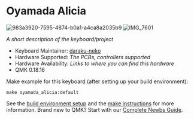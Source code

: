 # Oyamada Alicia

![983a3920-7595-4874-b0a1-a4ca8a2035b9](https://user-images.githubusercontent.com/5214078/203681390-cac326d6-2b0c-44c5-aff9-e122108e6be4.jpeg)
![IMG_7601](https://user-images.githubusercontent.com/5214078/203681314-980abe51-8cf9-4703-9895-4d8083109060.jpeg)

*A short description of the keyboard/project*

* Keyboard Maintainer: [daraku-neko](https://github.com/darakuneko)
* Hardware Supported: *The PCBs, controllers supported*
* Hardware Availability: *Links to where you can find this hardware*
* QMK 0.18.16

Make example for this keyboard (after setting up your build environment):

    make oyamada_alicia:default

See the [build environment setup](https://docs.qmk.fm/#/getting_started_build_tools) and the [make instructions](https://docs.qmk.fm/#/getting_started_make_guide) for more information. Brand new to QMK? Start with our [Complete Newbs Guide](https://docs.qmk.fm/#/newbs).
